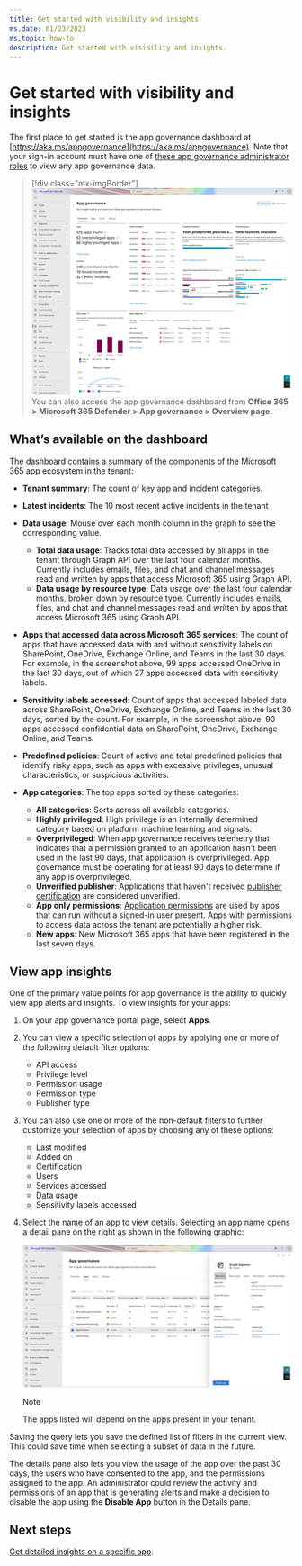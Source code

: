 ```yaml
---
title: Get started with visibility and insights
ms.date: 01/23/2023
ms.topic: how-to
description: Get started with visibility and insights.
---
```


# Get started with visibility and insights

The first place to get started is the app governance dashboard at [https://aka.ms/appgovernance](https://aka.ms/appgovernance). Note that your sign-in account must have one of [these app governance administrator roles](app-governance-get-started.md#roles) to view any app governance data.
> [!div class="mx-imgBorder"]
>![App governance overview page in Microsoft 365 Defender.](media/app-governance-visibility-insights-get-started/overview.png)  
You can also access the app governance dashboard from **Office 365 > Microsoft 365 Defender > App governance > Overview page**.

## What’s available on the dashboard

The dashboard contains a summary of the components of the Microsoft 365 app ecosystem in the tenant:

- **Tenant summary**: The count of key app and incident categories.
- **Latest incidents**: The 10 most recent active incidents in the tenant
- **Data usage**: Mouse over each month column in the graph to see the corresponding value.
  - **Total data usage**: Tracks total data accessed by all apps in the tenant through Graph API over the last four calendar months. Currently includes emails, files, and chat and channel messages read and written by apps that access Microsoft 365 using Graph API.
  - **Data usage by resource type**: Data usage over the last four calendar months, broken down by resource type. Currently includes emails, files, and chat and channel messages read and written by apps that access Microsoft 365 using Graph API.
- **Apps that accessed data across Microsoft 365 services**: The count of apps that have accessed data with and without sensitivity labels on SharePoint, OneDrive, Exchange Online, and Teams in the last 30 days. For example, in the screenshot above, 99 apps accessed OneDrive in the last 30 days, out of which 27 apps accessed data with sensitivity labels.
- **Sensitivity labels accessed**: Count of apps that accessed labeled data across SharePoint, OneDrive, Exchange Online, and Teams in the last 30 days, sorted by the count. For example, in the screenshot above, 90 apps accessed confidential data on SharePoint, OneDrive, Exchange Online, and Teams.
- **Predefined policies**: Count of active and total predefined policies that identify risky apps, such as apps with excessive privileges, unusual characteristics, or suspicious activities.
- **App categories**: The top apps sorted by these categories:
  
  - **All categories**: Sorts across all available categories.
  - **Highly privileged**: High privilege is an internally determined category based on platform machine learning and signals.
  - **Overprivileged**: When app governance receives telemetry that indicates that a permission granted to an application hasn't been used in the last 90 days, that application is overprivileged. App governance must be operating for at least 90 days to determine if any app is overprivileged.  
  - **Unverified publisher**: Applications that haven't received [publisher certification](/azure/active-directory/develop/publisher-verification-overview) are considered unverified.
  - **App only permissions**: [Application permissions](/azure/active-directory/develop/v2-permissions-and-consent#permission-types) are used by apps that can run without a signed-in user present. Apps with permissions to access data across the tenant are potentially a higher risk.
  - **New apps**: New Microsoft 365 apps that have been registered in the last seven days.  

## View app insights

One of the primary value points for app governance is the ability to quickly view app alerts and insights. To view insights for your apps:

1. On your app governance portal page, select **Apps**.
1. You can view a specific selection of apps by applying one or more of the following default filter options:
    - API access
    - Privilege level
    - Permission usage
    - Permission type
    - Publisher type
1. You can also use one or more of the non-default filters to further customize your selection of apps by choosing any of these options:
    - Last modified
    - Added on
    - Certification
    - Users
    - Services accessed
    - Data usage
    - Sensitivity labels accessed

1. Select the name of an app to view details. Selecting an app name opens a detail pane on the right as shown in the following graphic:

    ![app details pane showing app summary.](media/app-governance-visibility-insights-get-started/image2.png)

    > [!NOTE]
    > The apps listed will depend on the apps present in your tenant.

Saving the query lets you save the defined list of filters in the current view. This could save time when selecting a subset of data in the future.

The details pane also lets you view the usage of the app over the past 30 days, the users who have consented to the app, and the permissions assigned to the app. An administrator could review the activity and permissions of an app that is generating alerts and make a decision to disable the app using the **Disable App** button in the Details pane.

## Next steps

[Get detailed insights on a specific app](app-governance-visibility-insights-view-apps.md).

